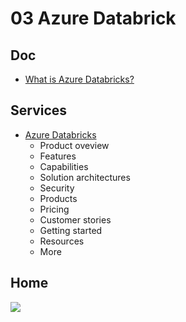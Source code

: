 # 03 Azure Databrick

## Doc
* [What is Azure Databricks?](https://docs.microsoft.com/en-us/azure/databricks/scenarios/what-is-azure-databricks)

## Services
* [Azure Databricks](https://azure.microsoft.com/en-ca/services/databricks/)
  * Product oveview
  * Features
  * Capabilities
  * Solution architectures
  * Security
  * Products
  * Pricing
  * Customer stories
  * Getting started
  * Resources
  * More


## Home
[<img src="https://i.imgur.com/IvDaEua.png">](https://i.imgur.com/IvDaEua.png)
